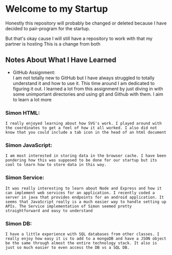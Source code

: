 # Welcome to my Startup

Honestly this repository will probably be changed or deleted because I have decided to pair-program for the startup.

But that's okay cause I will still have a repository to work with that my partner is hosting
This is a change from both



## Notes About What I Have Learned
- GitHub Assignment:  
    I am not totally new to GitHub but I have always struggled to totally understand it and how to use it. This time around I am dedicated to figuring it out. I learned a lot from this assignment by just diving in with some unimportant directories and using git and Github with them. I aim to learn a lot more

### Simon HTML:  
    I really enjoyed learning about how SVG's work. I played around with the coordinates to get a feel of how it all worked. I also did not know that you could include a tab icon in the head of an html document
    
### Simon JavaScript:  
    I am most interested in storing data in the browser cache. I have been pondering how this was supposed to be done for our startup but its cool to learn how to store data in this way.
    
### Simon Service:  
    It was really interesting to learn about Node and Express and how it can implement web services for an application. I recently coded a server in java that provides endpoints for an android application. It seems that JavaScript really is a much easier way to handle setting up APIs. The Service implementation of Simon seemed pretty straightforward and easy to understand
    
### Simon DB:  
    I have a little experience with SQL databases from other classes. I really enjoy how easy it is to add to a mongoDB and have a JSON object be the same through almost the entire technology stack. It also is just so much easier to even access the DB vs a SQL DB.
